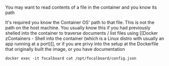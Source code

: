 
You may want to read contents of a file in the container and you know its path

It's required you know the Container OS' path to that file. This is not the path on the host machine. You usually know this if you had previously shelled into the container to traverse documents / list files using [[Docker zContainers - Shell into the container (which is a Linux distro with usually an app running at a port)]], or if you are privy into the setup at the Dockerfile that originally built the image, or you have documentation

```
docker exec -it focalboard cat /opt/focalboard/config.json
```
